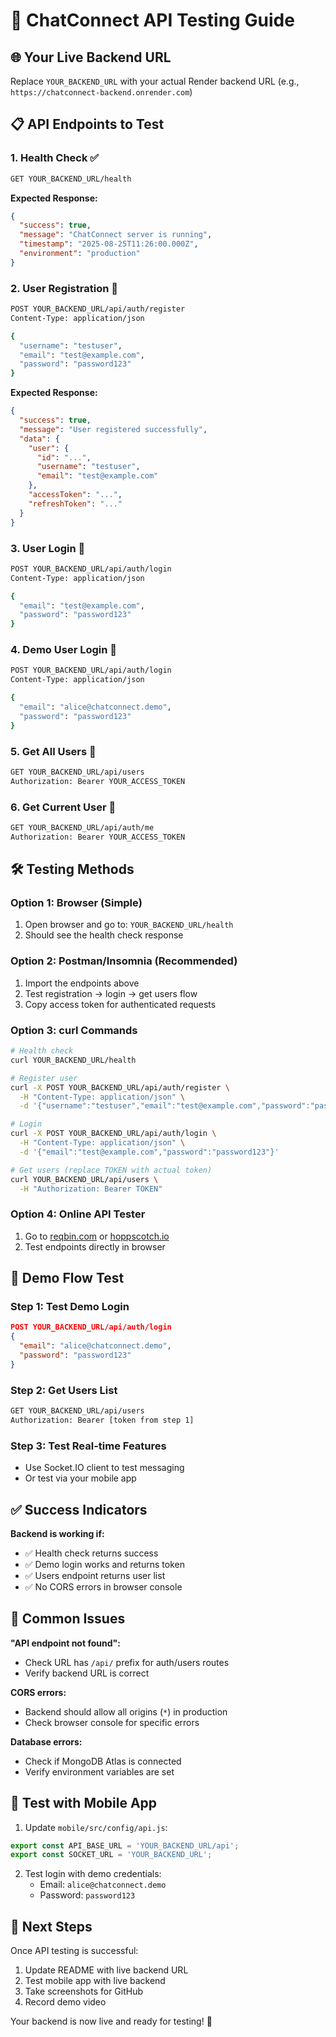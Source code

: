 # 🧪 ChatConnect API Testing Guide

## 🌐 Your Live Backend URL
Replace `YOUR_BACKEND_URL` with your actual Render backend URL (e.g., `https://chatconnect-backend.onrender.com`)

## 📋 API Endpoints to Test

### 1. **Health Check** ✅
```bash
GET YOUR_BACKEND_URL/health
```
**Expected Response:**
```json
{
  "success": true,
  "message": "ChatConnect server is running",
  "timestamp": "2025-08-25T11:26:00.000Z",
  "environment": "production"
}
```

### 2. **User Registration** 👤
```bash
POST YOUR_BACKEND_URL/api/auth/register
Content-Type: application/json

{
  "username": "testuser",
  "email": "test@example.com",
  "password": "password123"
}
```
**Expected Response:**
```json
{
  "success": true,
  "message": "User registered successfully",
  "data": {
    "user": {
      "id": "...",
      "username": "testuser",
      "email": "test@example.com"
    },
    "accessToken": "...",
    "refreshToken": "..."
  }
}
```

### 3. **User Login** 🔐
```bash
POST YOUR_BACKEND_URL/api/auth/login
Content-Type: application/json

{
  "email": "test@example.com",
  "password": "password123"
}
```

### 4. **Demo User Login** 🎯
```bash
POST YOUR_BACKEND_URL/api/auth/login
Content-Type: application/json

{
  "email": "alice@chatconnect.demo",
  "password": "password123"
}
```

### 5. **Get All Users** 👥
```bash
GET YOUR_BACKEND_URL/api/users
Authorization: Bearer YOUR_ACCESS_TOKEN
```

### 6. **Get Current User** 👤
```bash
GET YOUR_BACKEND_URL/api/auth/me
Authorization: Bearer YOUR_ACCESS_TOKEN
```

## 🛠️ Testing Methods

### **Option 1: Browser (Simple)**
1. Open browser and go to: `YOUR_BACKEND_URL/health`
2. Should see the health check response

### **Option 2: Postman/Insomnia (Recommended)**
1. Import the endpoints above
2. Test registration → login → get users flow
3. Copy access token for authenticated requests

### **Option 3: curl Commands**
```bash
# Health check
curl YOUR_BACKEND_URL/health

# Register user
curl -X POST YOUR_BACKEND_URL/api/auth/register \
  -H "Content-Type: application/json" \
  -d '{"username":"testuser","email":"test@example.com","password":"password123"}'

# Login
curl -X POST YOUR_BACKEND_URL/api/auth/login \
  -H "Content-Type: application/json" \
  -d '{"email":"test@example.com","password":"password123"}'

# Get users (replace TOKEN with actual token)
curl YOUR_BACKEND_URL/api/users \
  -H "Authorization: Bearer TOKEN"
```

### **Option 4: Online API Tester**
1. Go to [reqbin.com](https://reqbin.com) or [hoppscotch.io](https://hoppscotch.io)
2. Test endpoints directly in browser

## 🎯 Demo Flow Test

### Step 1: Test Demo Login
```json
POST YOUR_BACKEND_URL/api/auth/login
{
  "email": "alice@chatconnect.demo",
  "password": "password123"
}
```

### Step 2: Get Users List
```bash
GET YOUR_BACKEND_URL/api/users
Authorization: Bearer [token from step 1]
```

### Step 3: Test Real-time Features
- Use Socket.IO client to test messaging
- Or test via your mobile app

## ✅ Success Indicators

**Backend is working if:**
- ✅ Health check returns success
- ✅ Demo login works and returns token
- ✅ Users endpoint returns user list
- ✅ No CORS errors in browser console

## 🚨 Common Issues

**"API endpoint not found":**
- Check URL has `/api/` prefix for auth/users routes
- Verify backend URL is correct

**CORS errors:**
- Backend should allow all origins (`*`) in production
- Check browser console for specific errors

**Database errors:**
- Check if MongoDB Atlas is connected
- Verify environment variables are set

## 📱 Test with Mobile App

1. Update `mobile/src/config/api.js`:
```javascript
export const API_BASE_URL = 'YOUR_BACKEND_URL/api';
export const SOCKET_URL = 'YOUR_BACKEND_URL';
```

2. Test login with demo credentials:
   - Email: `alice@chatconnect.demo`
   - Password: `password123`

## 🎉 Next Steps

Once API testing is successful:
1. Update README with live backend URL
2. Test mobile app with live backend
3. Take screenshots for GitHub
4. Record demo video

Your backend is now live and ready for testing! 🚀
